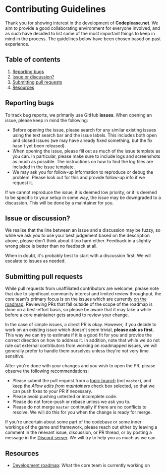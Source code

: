 # Contributing Guidelines

Thank you for showing interest in the development of **Codeplease.net**. We aim to provide a good collaborating environment for everyone involved, and as such have decided to list some of the most important things to keep in mind in the process. The guidelines below have been chosen based on past experience.

## Table of contents

1. [Reporting bugs](#reporting-bugs)
2. [Issue or discussion?](#issue-or-discussion)
3. [Submitting pull requests](#submitting-pull-requests)
4. [Resources](#resources)

## Reporting bugs

To track bug reports, we primarily use GitHub **issues**. When opening an issue, please keep in mind the following:

-   Before opening the issue, please search for any similar existing issues using the text search bar and the issue labels. This includes both open and closed issues (we may have already fixed something, but the fix hasn't yet been released).
-   When opening the issue, please fill out as much of the issue template as you can. In particular, please make sure to include logs and screenshots as much as possible. The instructions on how to find the log files are included in the issue template.
-   We may ask you for follow-up information to reproduce or debug the problem. Please look out for this and provide follow-up info if we request it.

If we cannot reproduce the issue, it is deemed low priority, or it is deemed to be specific to your setup in some way, the issue may be downgraded to a discussion. This will be done by a maintainer for you.

## Issue or discussion?

We realise that the line between an issue and a discussion may be fuzzy, so while we ask you to use your best judgement based on the description above, please don't think about it too hard either. Feedback in a slightly wrong place is better than no feedback at all.

When in doubt, it's probably best to start with a discussion first. We will escalate to issues as needed.

## Submitting pull requests

While pull requests from unaffiliated contributors are welcome, please note that due to significant community interest and limited review throughput, the core team's primary focus is on the issues which are currently [on the roadmap](https://github.com/orgs/ppy/projects/7/views/6). Reviewing PRs that fall outside of the scope of the roadmap is done on a best-effort basis, so please be aware that it may take a while before a core maintainer gets around to review your change.

In the case of simple issues, a direct PR is okay. However, if you decide to work on an existing issue which doesn't seem trivial, **please ask us first**. This way we can try to estimate if it is a good fit for you and provide the correct direction on how to address it. In addition, note that while we do not rule out external contributors from working on roadmapped issues, we will generally prefer to handle them ourselves unless they're not very time sensitive.

After you're done with your changes and you wish to open the PR, please observe the following recommendations:

-   Please submit the pull request from a [topic branch](https://git-scm.com/book/en/v2/Git-Branching-Branching-Workflows#_topic_branch) (not `master`), and keep the _Allow edits from maintainers_ check box selected, so that we can push fixes to your PR if necessary.
-   Please avoid pushing untested or incomplete code.
-   Please do not force-push or rebase unless we ask you to.
-   Please do not merge `master` continually if there are no conflicts to resolve. We will do this for you when the change is ready for merge.

If you're uncertain about some part of the codebase or some inner workings of the game and framework, please reach out either by leaving a comment in the relevant issue, discussion, or PR thread, or by posting a message in the [Discord server](https://discord.gg/vuw5PJNUWx). We will try to help you as much as we can.

## Resources

-   [Development roadmap](https://github.com/orgs/ppy/projects/7/views/6): What the core team is currently working on
